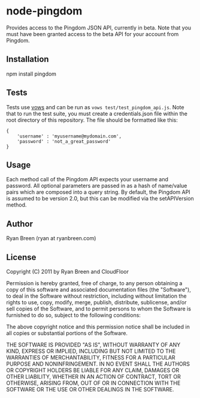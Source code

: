 # node-pingdom

Provides access to the Pingdom JSON API, currently in beta.  Note that you must have been granted access to the beta API for your account from Pingdom.

## Installation

npm install pingdom

## Tests

Tests use [vows](http://vowsjs.org) and can be run as `vows test/test_pingdom_api.js`.  Note that to run the test suite, you must create a credentials.json file within the root directory of this repository.  The file should be formatted like this:

    {
        'username' : 'myusername@mydomain.com',
        'password' : 'not_a_great_password'
    }

## Usage

Each method call of the Pingdom API expects your username and password.  All optional parameters are passed in as a hash of name/value pairs which are composed into a query string.  By default, the Pingdom API is assumed to be version 2.0, but this can be modified via the setAPIVersion method.

## Author

Ryan Breen (ryan at ryanbreen.com)

## License

Copyright (C) 2011 by Ryan Breen and CloudFloor

Permission is hereby granted, free of charge, to any person obtaining a copy
of this software and associated documentation files (the "Software"), to deal
in the Software without restriction, including without limitation the rights
to use, copy, modify, merge, publish, distribute, sublicense, and/or sell
copies of the Software, and to permit persons to whom the Software is
furnished to do so, subject to the following conditions:

The above copyright notice and this permission notice shall be included in
all copies or substantial portions of the Software.

THE SOFTWARE IS PROVIDED "AS IS", WITHOUT WARRANTY OF ANY KIND, EXPRESS OR
IMPLIED, INCLUDING BUT NOT LIMITED TO THE WARRANTIES OF MERCHANTABILITY,
FITNESS FOR A PARTICULAR PURPOSE AND NONINFRINGEMENT. IN NO EVENT SHALL THE
AUTHORS OR COPYRIGHT HOLDERS BE LIABLE FOR ANY CLAIM, DAMAGES OR OTHER
LIABILITY, WHETHER IN AN ACTION OF CONTRACT, TORT OR OTHERWISE, ARISING FROM,
OUT OF OR IN CONNECTION WITH THE SOFTWARE OR THE USE OR OTHER DEALINGS IN
THE SOFTWARE.